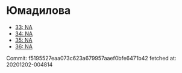 # Юмадилова
- [33: NA](33.md)
- [34: NA](34.md)
- [35: NA](35.md)
- [36: NA](36.md)

Commit: f5195527eaa073c623a679957aaef0bfe6471b42
 fetched at: 20201202-004814
